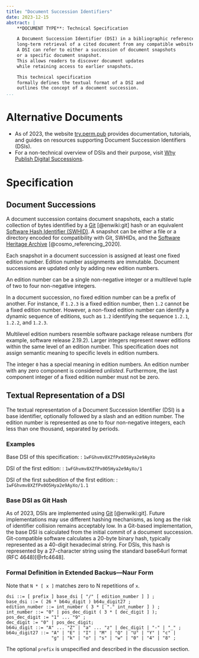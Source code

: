 ```yaml
---
title: "Document Succession Identifiers"
date: 2023-12-15
abstract: |
    **DOCUMENT TYPE**: Technical Specification

    A Document Succession Identifier (DSI) in a bibliographic reference enables
    long-term retrieval of a cited document from any compatible website.
    A DSI can refer to either a succession of document snapshots
    or a specific document snapshot.
    This allows readers to discover document updates
    while retaining access to earlier snapshots.

    This technical specification
    formally defines the textual format of a DSI and
    outlines the concept of a document succession.
...
```



# Alternative Documents

* As of 2023, the website
  [try.perm.pub](https://try.perm.pub) provides documentation, tutorials, and
  guides on resources supporting Document Succession Identifiers (DSIs).
* For a non-technical overview of DSIs and their purpose, visit
  [Why Publish Digital Successions](https://perm.pub/wk1LzCaCSKkIvLAYObAvaoLNGPc).


# Specification

## Document Successions

A document succession contains document snapshots,
each a static collection of bytes identified by a
[Git](https://en.wikipedia.org/wiki/Git) [@enwiki:git] hash or an equivalent
[Software Hash Identifier (SWHID)](https://swhid.org).
A snapshot can be either a file or a directory encoded for compatibility with
Git, SWHIDs, and the
[Software Heritage Archive](https://softwareheritage.org) [@cosmo_referencing_2020].

Each snapshot in a document succession is assigned at least one fixed edition number.
Edition number assignments are immutable.
Document successions are updated only by adding new edition numbers.

An edition number can be a single non-negative integer or a multilevel
tuple of two to four non-negative integers.

In a document succession, no fixed edition number can be a prefix of another.
For instance, if `1.2.3` is a fixed edition number, then `1.2` cannot be a fixed
edition number.
However, a non-fixed edition number can identify a dynamic sequence of editions,
such as `1.2` identifying the sequence `1.2.1`, `1.2.2`, and `1.2.3`.

Multilevel edition numbers resemble software package release numbers
(for example, software release 2.19.2).
Larger integers represent newer editions
within the same level of an edition number.
This specification does not assign semantic meaning
to specific levels in edition numbers.

The integer `0` has a special meaning in edition numbers.
An edition number with any zero component is considered *unlisted*.
Furthermore, the last component integer of a fixed edition number must not be zero.


## Textual Representation of a DSI

The textual representation of a Document Succession Identifier (DSI) is a base
identifier, optionally followed by a slash and an edition number.
The edition number is represented as one to four non-negative
integers, each less than one thousand, separated by periods.

### Examples

Base DSI of this specification:
: `1wFGhvmv8XZfPx0O5Hya2e9AyXo`

DSI of the first edition:
: `1wFGhvmv8XZfPx0O5Hya2e9AyXo/1`

DSI of the first subedition of the first edition:
: `1wFGhvmv8XZfPx0O5Hya2e9AyXo/1.1`


### Base DSI as Git Hash

As of 2023, DSIs are implemented using
[Git](https://en.wikipedia.org/wiki/Git) [@enwiki:git].
Future implementations may use different hashing mechanisms,
as long as the risk of identifier collision remains acceptably low.
In a Git-based implementation,
the base DSI is calculated from the initial commit of a document succession.
Git-compatible software calculates a 20-byte binary hash,
typically represented as a 40-digit hexadecimal string.
For DSIs, this hash is represented by a 27-character string
using the standard base64url format (RFC 4648)[@rfc4648].


### Formal Definition in Extended Backus—Naur Form

Note that `N * [ x ]` matches zero to N repetitions of `x`.

```
dsi ::= [ prefix ] base_dsi [ "/" [ edition_number ] ] ;
base_dsi ::= ( 26 * b64u_digit ) b64u_digit27 ;
edition_number ::= int_number ( 3 * [ "." int_number ] ) ;
int_number ::= "0" | pos_dec_digit ( 3 * [ dec_digit ] );
pos_dec_digit := "1" ... "9" ;
dec_digit := "0" | pos_dec_digit;
b64u_digit ::= "A" ... "Z" | "a" ... "z" | dec_digit | "-" | "_" ;
b64u_digit27 ::= "A" | "E" | "I" | "M" | "Q" | "U" | "Y" | "c" |
                 "g" | "k" | "o" | "s" | "w" | "0" | "4" | "8" ;
```

The optional `prefix` is unspecified and described in the discussion section.
